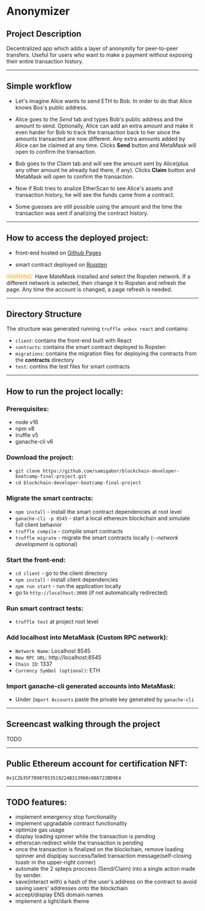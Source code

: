 # Anonymizer

## Project Description

Decentralized app which adds a layer of anonymity for peer-to-peer transfers. Useful for users who want to make a payment without exposing their entire transaction history.

---

## Simple workflow

- Let's imagine Alice wants to send ETH to Bob. In order to do that Alice knows Bos's public address.

- Alice goes to the _Send_ tab and types Bob's public address and the amount to send. Optionally, Alice can add an extra amount and make it even harder for Bob to track the transaction back to her since the amounts transacted are now different. Any extra amounts added by Alice can be claimed at any time. Clicks **Send** button and MetaMask will open to confirm the transaction.
- Bob goes to the _Claim_ tab and will see the amount sent by Alice(plus any other amount he already had there, if any). Clicks **Claim** button and MetaMask will open to confirm the transaction.
- Now if Bob tries to analize EtherScan to see Alice's assets and transaction history, he will see the funds came from a contract.
- Some guesses are still possible using the amount and the time the transaction was sent if analizing the contract history.

---

## How to access the deployed project:

- front-end hosted on [Github Pages](https://samigabor.github.io/blockchain-developer-bootcamp-final-project/)

- smart contract deployed on [Rospten](https://ropsten.etherscan.io/address/0x9fA5bAd61321C783ccD3f10409743665F4A407dD#code)

<span style="color: orange"> WARNING: </span>
Have MateMask installed and select the Ropsten network.
If a different network is selected, then change it to Ropsten and refresh the page. Any time the account is changed, a page refresh is needed.

---

## Directory Structure

The structure was generated running `truffle unbox react` and contains:

- `client`: contains the front-end built with React
- `contracts`: contains the smart contract deployed to Ropsten
- `migrations`: contains the migration files for deploying the contracts from the **contracts** directory
- `test`: contins the test files for smart contracts

---

## How to run the project locally:

### Prerequisites:

- node v16
- npm v8
- truffle v5
- ganache-cli v6

### Download the project:

- `git clone https://github.com/samigabor/blockchain-developer-bootcamp-final-project.git`
- `cd blockchain-developer-bootcamp-final-project`

### Migrate the smart contracts:

- `npm install` - install the smart contract dependencies at root level
- `ganache-cli -p 8545` - start a local ethereum blockchain and simulate full client behavior
- `truffle compile` - compile smart contracts
- `truffle migrate` - migrate the smart contracts locally (_--network development_ is optional)

### Start the front-end:

- `cd client` - go to the client directory
- `npm install` - install client dependencies
- `npm run start` - run the application locally
- go to `http://localhost:3000` (if not automatically redirected)

### Run smart contract tests:

- `truffle test` at project root level

### Add localhost into MetaMask (Custom RPC network):

- `Network Name`: Localhost 8545
- `New RPC URL`: http://localhost:8545
- `Chain ID`: 1337
- `Currency Symbol (optional)`: ETH

### Import ganache-cli generated accounts into MetaMask:

- Under `Import Accounts` paste the private key generated by `ganache-cli`

---

## Screencast walking through the project

TODO

---

## Public Ethereum account for certification NFT:

`0x1C2b35F78987953519224B313960c086722BD9E4`

---

## TODO features:

- implement emergency stop functionality
- implement upgradable contract functionality
- optimize gas usage
- display loading spinner while the transaction is pending
- etherscan redirect while the transaction is pending
- once the transaction is finalized on the blockchain, remove loading spinner and displpay success/failed transaction message(self-closing toastr in the upper-right corner)
- automate the 2 spteps proccess (Send/Claim) into a single action made by sender.
- save(interact with) a hash of the user's address on the contract to avoid saving users' addresses onto the blockchain
- accept/display ENS domain names
- implement a light/dark theme
